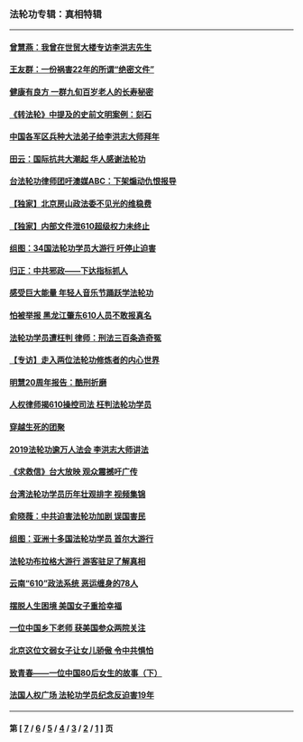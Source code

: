 ### 法轮功专辑：真相特辑
---
#### [曾慧燕：我曾在世贸大楼专访李洪志先生](../../pages/nf4389/n12898729.md?05290430) 
#### [王友群：一份祸害22年的所谓“绝密文件”](../../pages/nf4389/n12871750.md?05290430) 
#### [健康有良方 一群九旬百岁老人的长寿秘密](../../pages/nf4389/n12847475.md?05290430) 
#### [《转法轮》中提及的史前文明案例：刻石](../../pages/nf4389/n12758577.md?05290430) 
#### [中国各军区兵种大法弟子给李洪志大师拜年](../../pages/nf4389/n12750047.md?05290430) 
#### [田云：国际抗共大潮起 华人感谢法轮功](../../pages/nf4389/n12357708.md?05290430) 
#### [台法轮功律师团吁澳媒ABC：下架煽动仇恨报导](../../pages/nf4389/n12279917.md?05290430) 
#### [【独家】北京房山政法委不见光的维稳费](../../pages/nf4389/n12031979.md?05290430) 
#### [【独家】内部文件泄610超级权力未终止](../../pages/nf4389/n12023895.md?05290430) 
#### [组图：34国法轮功学员大游行 吁停止迫害](../../pages/nf4389/n11492658.md?05290430) 
#### [归正：中共邪政——下达指标抓人](../../pages/nf4389/n11474770.md?05290430) 
#### [感受巨大能量 年轻人音乐节踊跃学法轮功](../../pages/nf4389/n11441981.md?05290430) 
#### [怕被举报 黑龙江肇东610人员不敢报真名](../../pages/nf4389/n11436499.md?05290430) 
#### [法轮功学员遭枉判 律师：刑法三百条造奇冤](../../pages/nf4389/n11433943.md?05290430) 
#### [【专访】走入两位法轮功修炼者的内心世界](../../pages/nf4389/n11415623.md?05290430) 
#### [明慧20周年报告：酷刑折磨](../../pages/nf4389/n11387954.md?05290430) 
#### [人权律师揭610操控司法 枉判法轮功学员](../../pages/nf4389/n11313370.md?05290430) 
#### [穿越生死的团聚](../../pages/nf4389/n11258922.md?05290430) 
#### [2019法轮功逾万人法会 李洪志大师讲法](../../pages/nf4389/n11265303.md?05290430) 
#### [《求救信》台大放映 观众震撼吁广传](../../pages/nf4389/n10922251.md?05290430) 
#### [台湾法轮功学员历年壮观排字 视频集锦](../../pages/nf4389/n10878789.md?05290430) 
#### [俞晓薇：中共迫害法轮功加剧 误国害民](../../pages/nf4389/n10859260.md?05290430) 
#### [组图：亚洲十多国法轮功学员 首尔大游行](../../pages/nf4389/n10781149.md?05290430) 
#### [法轮功布拉格大游行 游客驻足了解真相](../../pages/nf4389/n10749360.md?05290430) 
#### [云南“610”政法系统 恶运缠身的78人](../../pages/nf4389/n10747534.md?05290430) 
#### [摆脱人生困境 美国女子重拾幸福](../../pages/nf4389/n10688678.md?05290430) 
#### [一位中国乡下老师 获美国参众两院关注](../../pages/nf4389/n10683927.md?05290430) 
#### [北京这位文弱女子让女儿骄傲 令中共惧怕](../../pages/nf4389/n10668341.md?05290430) 
#### [致青春——一位中国80后女生的故事（下）](../../pages/nf4389/n10642721.md?05290430) 
#### [法国人权广场 法轮功学员纪念反迫害19年](../../pages/nf4389/n10586601.md?05290430) 

---
#### 第 [ [7](./7.md?05290430) / [6](./6.md?05290430) / [5](./5.md?05290430) / [4](./4.md?05290430) / [3](./3.md?05290430) / [2](./2.md?05290430) / [1](./1.md?05290430) ] 页
